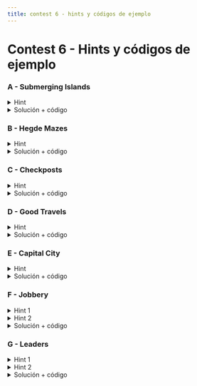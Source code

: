 ```yaml
---
title: contest 6 - hints y códigos de ejemplo
---
```

# Contest 6 - Hints y códigos de ejemplo

### A - Submerging Islands
<details> 
  <summary>Hint</summary>
  Problema directo de contar puntos de articulación en el grafo
</details>
<details> 
  <summary>Solución + código</summary>
  Ojo, usen un set para contar cuantos hay, si aumentan una variable contarán repetido.
  <a href="https://github.com/BenjaminRubio/CompetitiveProgramming/blob/master/Problems/SPOJ/SubmergingIslands.cpp">Código de ejemplo</a>
</details>

### B - Hegde Mazes
<details> 
  <summary>Hint</summary>
  Si sólo existe un camino simple que une S y T entonces removiendo cualquier arista en el camino los nodos S y T quedarán desconectados, es decir, todas las aristas del camino que buscamos deben ser aristas de corte.
</details>
<details> 
  <summary>Solución + código</summary>
  Basta saber si existe un camino entre S y T que use sólo aristas de corte, para esto podemos usar Union Find uniendo dos nodos si hay una arista de corte entre ellos. Luego la respuesta es si los nodos están unidos en el union find o no.
  <a href="https://github.com/BenjaminRubio/CompetitiveProgramming/blob/master/Problems/URI/HedgeMazes.cpp">Código de ejemplo</a>
</details>

### C - Checkposts
<details> 
  <summary>Hint</summary>
  Si es posible ir a un nodo y volver, entonces ambos deben pertenecer a la misma componente fuertemente conexa.
</details>
<details>
  <summary>Solución + código</summary>
  Basta con encontrar las componentes fuertemente conexas y calcular lo pedido usando las inesecciones de menos costo en cada una. El costo final será la suma de los menores costo y las formas de hacerlo será la multiplicación de cuantas intersecciones tenían ese menor costo en cada componente.
  <a href="https://github.com/BenjaminRubio/CompetitiveProgramming/blob/master/Problems/Codeforces/Checkposts.cpp">Código de ejemplo</a>
</details>

### D - Good Travels
<details> 
  <summary>Hint</summary>
  Notemos que si en el camino óptimo que buscamos se pasa por un nodo u, siempre será posible pasar por todos los nodos en la misma componente fuertemente conexa que u. De esta forma podemos como primer paso reducir el grafo original a un grafo alterno donde cada nodo corresponde a una componente fuertemente conexa en el grafo original y sólo nos quedamos con aristas que vayan de una componente a otra. Podemos asignar valor de diversión (fun) de cada componente como la suma de la diversión de los nodos que la componen.
</details>
<details> 
  <summary>Solución + código</summary>
  Haciendo uso del hint, es conocido que el grafo resultante debe ser un DAG (directed acyclic graph). Luego podemos obtener la respuesta pedida usandoi un DP sobre el grafo construido, donde devolvemos la maxima suma de diversiones en un camino de componentes que termine en la componente que corresponda a la ciudad de destino.
  <a href="https://github.com/BenjaminRubio/CompetitiveProgramming/blob/master/Problems/SPOJ/GoodTravels.cpp">Código de ejemplo</a>
</details>

### E - Capital City
<details> 
  <summary>Hint</summary>
  Notemos que si una ciudad es candidata a ser capital, todas las ciudades en la misma componente fuertemente conexa deben serlo, luego basta con saber si alguna de las ciudades en cada componente fuertemente conexa puede ser capital.
</details>
<details> 
  <summary>Solución + código</summary>
  Para chequear si una ciudad puede ser capital basta correr un DFS desde la cuidad en el grafo con las aristas invertidas, si se puede llegar a todos los nodos es porque todos podían llegar a ella por lo que puede ser capital.
  <a href="https://github.com/BenjaminRubio/CompetitiveProgramming/blob/master/Problems/SPOJ/CapitalCity.cpp">Código de ejemplo</a>
</details>

### F - Jobbery
<details> 
  <summary>Hint 1</summary>
  Notemos que si construimos el grafo dirigido que modela las relaciones, si una persona es peligrosa, todas las personas en su misma componente fuertemente conexa también serán peligrosas, pues pueden llegar a la primera persona y por tanto a todas las que él llega.
</details>
<details> 
  <summary>Hint 2</summary>
  Podriamos buscar las componentes fuertemente conexas y correr un dfs que cuente el alcance de cada una, pero esto no pasaría en tiempo. Pensemos en una forma de sólo hacer un dfs de conteo. Noten que siempre la primera componente fuertemente conexa que se encuentra con Tarjan será la más profunda en ese árbol de exploración. Además podemos notar que la componente que buscamos es la menos profunda en el grafo.
</details>
<details>
  <summary>Solución + código</summary>
   Usando los hints podemos ver que podemos aprovecharnos de la naturaleza del algoritmo de tarjan y buscar las componentes en el grafo inverso, de esta forma la primera que encontremos es la única candidata a contener a las personas peligrosas (pues es la más profunda del grafo inverso y por lo tanto la menos del grafo original). una vez encontrada corremos un dfs de conteo en el grafo normal y dejamos de buscar más componentes. si se contó que la componente llegaba a todo el grafo, devolvemos a sus miembros como respuesta.
  <a href="https://github.com/BenjaminRubio/CompetitiveProgramming/blob/master/Problems/Timus/Jobbery.cpp">Código de ejemplo</a>
</details>

### G - Leaders
<details> 
  <summary>Hint 1</summary>
  Notemos que de ser posible ir de un nodo a otro, para que haya un camino simple de largo impar podemos o ir directo pasando por una cantidad impar de aristas o pasar por una componente biconexa con un ciclo impar (la segunda opción siempre tendrá un camino simple que cumpla lo pedido). Si en el camino entre u y v se pasa por una componente biconexa con un ciclo impar la respuesta será siempre positiva, de lo contrario basta con bicolorear el grafo y ver si u y v son de colores distintos.
</details>
<details> 
  <summary>Hint 2</summary>
  Para encontrar componentes biconexas con ciclo impar basta ocupar el mismo dfs que encuentra las componentes pero ir bicoloreando y recordando si los backedges iban a un nodo del mismo color o no, de hacerlo marcan un ciclo impar y al removerlas la componente tiene un ciclo impar.
</details>
<details> 
  <summary>Solución + código</summary>
  La solución consiste en buscar bicomponentes con ciclos de largo impar y removerlas del grafo. Si dos nodos estaban conexos previo a la remoción y después no, es porque su camino pasaba por una de estas componentes por lo que la respuesta será "Yes". En caso de seguir conectadas la respuesta dependerá de si son del mismo color o no.
  <a href="https://github.com/BenjaminRubio/CompetitiveProgramming/blob/master/Problems/Codeforces/Leaders.cpp">Código de ejemplo</a>
</details>
